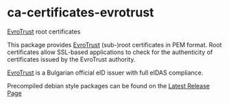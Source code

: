 # ca-certificates-evrotrust
[EvroTrust](https://www.evrotrust.com/landing/en) root certificates

This package provides [EvroTrust](https://www.evrotrust.com/landing/en) (sub-)root certificates in PEM format. Root certificates allow SSL-based applications to check for the authenticity of certificates issued by the EvroTrust authority.

[EvroTrust](https://www.evrotrust.com/landing/en) is a Bulgarian official eID issuer with full eIDAS compliance.

Precompiled debian style packages can be found on the [Latest Release Page](https://github.com/zeridon/ca-certificates-evrotrust/releases/latest)
